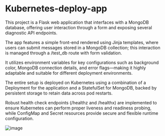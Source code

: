 # Kubernetes-deploy-app

This project is a Flask web application that interfaces with a MongoDB database, offering user interaction through a form and exposing several diagnostic API endpoints.

The app features a simple front-end rendered using Jinja templates, where users can submit messages stored in a MongoDB collection; this interaction is managed through a /test_db route with form validation.

It utilizes environment variables for key configurations such as background color, MongoDB connection details, and error flags—making it highly adaptable and suitable for different deployment environments.

The entire setup is deployed on Kubernetes using a combination of a Deployment for the application and a StatefulSet for MongoDB, backed by persistent storage to retain data across pod restarts.

Robust health check endpoints (/healthz and /healthx) are implemented to ensure Kubernetes can perform proper liveness and readiness probing, while ConfigMap and Secret resources provide secure and flexible runtime configuration.

![image](https://github.com/user-attachments/assets/b378bcf7-ff27-4e71-bd79-8eb01c47b3b7)
